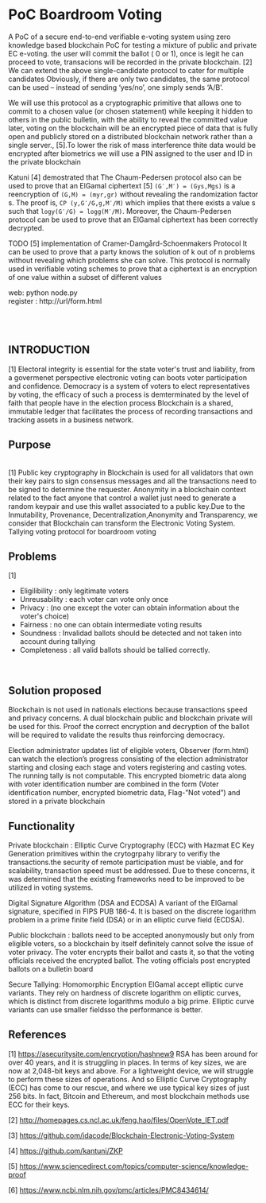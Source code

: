 #  PoC Boardroom Voting
A PoC of a secure end-to-end verifiable e-voting system using zero knowledge based blockchain PoC for testing a mixture
of public and private EC e-voting. the user will commit the ballot ( 0 or 1), once is legit he can proceed to vote, transacions
will be recorded in the private blockchain. [2] We can extend the above single-candidate protocol to cater for multiple candidates Obviously, if there are only two candidates, the same protocol can be used – instead of sending ‘yes/no’, one simply sends ‘A/B’. 

We will use this protocol as a cryptographic primitive that allows one to commit to a chosen value (or chosen statement) while keeping it hidden to others in the public bulletin, with the ability to reveal the committed value later, voting on the blockchain will be an encrypted piece of data that is fully open and publicly stored on a distributed blockchain network rather than a single server., [5].To lower the risk of mass interference thite data would be encrypted after biometrics we will use a PIN assigned to the user and ID in the private blockchain


 Katuni [4] demostrated that The Chaum-Pedersen protocol also can be used to prove that an ElGamal ciphertext [5] `(G′,M′) = (Gys,Mgs)` is a reencryption of `(G,M) = (myr,gr)` without revealing the randomization factor s. The proof is, `CP (y,G′/G,g,M′/M)` which implies that there exists a value s such that `logy(G′/G) = logg(M′/M)`. Moreover, the Chaum-Pedersen protocol can be used to prove that an ElGamal ciphertext has been correctly decrypted.



TODO
[5] implementation of Cramer-Damgård-Schoenmakers Protocol
 It can be used to prove that a party knows the solution of k out of n problems without revealing which problems she can solve. This protocol is normally used in verifiable voting schemes to prove that a ciphertext is an encryption of one value within a subset of different values

web: python node.py <br>
register : http://url/form.html

<br><br>
## INTRODUCTION
[1]
Electoral integrity is essential for the state voter's trust and liability, from a govermenet perspective
electronic voting can boots voter participation and confidence.
Democracy is a system of voters to elect representatives by voting, the efficacy of such a process is demterminated by
the level of faith that people have in the election process
Blockchain is a shared, immutable ledger that facilitates the process of recording transactions and tracking assets in a business network. 

## Purpose  
<br>
[1]
Public key cryptography in Blockchain is used for all validators that own their key pairs to sign consensus messages and all
the transactions need to be signed to determine the requester. Anonymity in a blockchain context related to the fact anyone that control a wallet just need to generate a random keypair and use this wallet associated to a public key.Due to the Inmutability, Provenance, Decentralization,Anonymity and Transparency, we consider that Blockchain can transform the Electronic Voting System.
Tallying voting protocol for boardroom voting 


## Problems  
[1]
* Eligilibility : only legitimate voters 
* Unreusability : each voter can vote only once
* Privacy : (no one except the voter can obtain information about the voter's choice)
* Fairness : no one can obtain intermediate voting results
* Soundness : Invalidad ballots should be detected and not taken into account during tallying
* Completeness : all valid ballots should be tallied correctly.


<br>

## Solution proposed

Blockchain is not used in nationals elections because transactions speed and privacy concerns.
A dual blockchain public and blockchain private will be used for this.
Proof the correct encryption and decryption of the ballot will be required to validate the results thus reinforcing democracy.

Election administrator updates list	of eligible voters, 
Observer (form.html) can watch the election’s progress consisting of
the election administrator starting and closing each stage and voters registering and casting votes. 
The running tally is not computable.
This encrypted biometric data along with voter identification number are combined in the form (Voter identification number, 
encrypted biometric data, Flag-”Not voted”) and stored in a
private blockchain


## Functionality


Private blockchain : Elliptic Curve Cryptography (ECC) with Hazmat EC Key Generation primitives within the crytogrpahy library to verifiy the transactions.the security of remote participation must be viable, and for scalability, transaction speed must be addressed. Due to these concerns, it was determined that the existing frameworks need to be improved to be utilized in voting systems.

Digital Signature Algorithm (DSA and ECDSA) A variant of the ElGamal signature, specified in FIPS PUB 186-4.
It is based on the discrete logarithm problem in a prime finite field (DSA) or in an elliptic curve field (ECDSA).

Public blockchain :  ballots need to be accepted anonymously but only from eligible voters, so a blockchain by itself definitely cannot solve the issue of voter privacy. The voter encrypts their ballot  and casts it, so that the voting officials received the encrypted ballot.
The voting officials post encrypted ballots on a bulletin board

Secure Tallying: Homomorphic Encryption ElGamal accept elliptic curve variants. They rely on hardness of discrete logarithm on elliptic curves, which is distinct from discrete logarithms modulo a big prime. Elliptic curve variants can use smaller fieldsso the performance is better.




## References

[1] https://asecuritysite.com/encryption/hashnew9 RSA has been around for over 40 years, and it is struggling in places. 
In terms of key sizes, we are now at 2,048-bit keys and above. 
For a lightweight device, we will struggle to perform these sizes of operations. 
And so Elliptic Curve Cryptography (ECC) has come to our rescue, and where we use typical key sizes of just 256 bits. 
In fact, Bitcoin and Ethereum, and most blockchain methods use ECC for their keys. 

[2] http://homepages.cs.ncl.ac.uk/feng.hao/files/OpenVote_IET.pdf

[3] https://github.com/jdacode/Blockchain-Electronic-Voting-System

[4] https://github.com/kantuni/ZKP

[5] https://www.sciencedirect.com/topics/computer-science/knowledge-proof

[6] https://www.ncbi.nlm.nih.gov/pmc/articles/PMC8434614/ 



